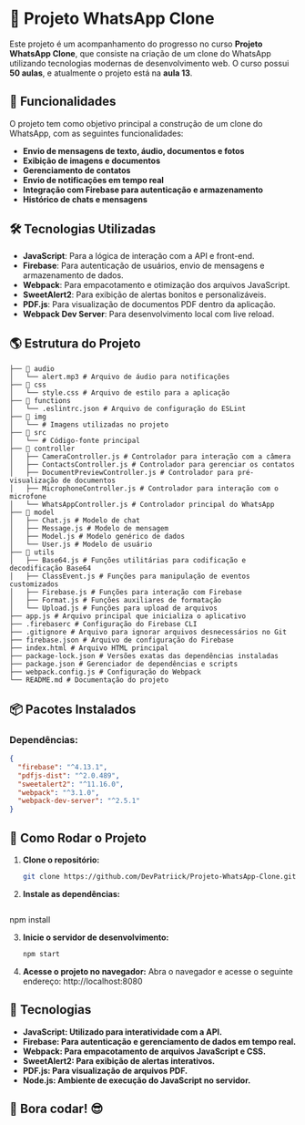 # 🚀 Projeto WhatsApp Clone

Este projeto é um acompanhamento do progresso no curso **Projeto WhatsApp Clone**, que consiste na criação de um clone do WhatsApp utilizando tecnologias modernas de desenvolvimento web. O curso possui **50 aulas**, e atualmente o projeto está na **aula 13**.

## 📌 Funcionalidades

O projeto tem como objetivo principal a construção de um clone do WhatsApp, com as seguintes funcionalidades:

- **Envio de mensagens de texto, áudio, documentos e fotos**
- **Exibição de imagens e documentos**
- **Gerenciamento de contatos**
- **Envio de notificações em tempo real**
- **Integração com Firebase para autenticação e armazenamento**
- **Histórico de chats e mensagens**


## 🛠 Tecnologias Utilizadas

- **JavaScript**: Para a lógica de interação com a API e front-end.
- **Firebase**: Para autenticação de usuários, envio de mensagens e armazenamento de dados.
- **Webpack**: Para empacotamento e otimização dos arquivos JavaScript.
- **SweetAlert2**: Para exibição de alertas bonitos e personalizáveis.
- **PDF.js**: Para visualização de documentos PDF dentro da aplicação.
- **Webpack Dev Server**: Para desenvolvimento local com live reload.

## 🌎 Estrutura do Projeto

```plaintext
├── 📂 audio
│   └── alert.mp3 # Arquivo de áudio para notificações
├── 📂 css
│   └── style.css # Arquivo de estilo para a aplicação
├── 📂 functions
│   └── .eslintrc.json # Arquivo de configuração do ESLint
├── 📂 img
│   └── # Imagens utilizadas no projeto
├── 📂 src
│   └── # Código-fonte principal
├── 📂 controller
│   ├── CameraController.js # Controlador para interação com a câmera
│   ├── ContactsController.js # Controlador para gerenciar os contatos
│   ├── DocumentPreviewController.js # Controlador para pré-visualização de documentos
│   ├── MicrophoneController.js # Controlador para interação com o microfone
│   └── WhatsAppController.js # Controlador principal do WhatsApp
├── 📂 model
│   ├── Chat.js # Modelo de chat
│   ├── Message.js # Modelo de mensagem
│   ├── Model.js # Modelo genérico de dados
│   └── User.js # Modelo de usuário
├── 📂 utils
│   ├── Base64.js # Funções utilitárias para codificação e decodificação Base64
│   ├── ClassEvent.js # Funções para manipulação de eventos customizados
│   ├── Firebase.js # Funções para interação com Firebase
│   ├── Format.js # Funções auxiliares de formatação
│   └── Upload.js # Funções para upload de arquivos
├── app.js # Arquivo principal que inicializa o aplicativo
├── .firebaserc # Configuração do Firebase CLI
├── .gitignore # Arquivo para ignorar arquivos desnecessários no Git
├── firebase.json # Arquivo de configuração do Firebase
├── index.html # Arquivo HTML principal
├── package-lock.json # Versões exatas das dependências instaladas
├── package.json # Gerenciador de dependências e scripts
├── webpack.config.js # Configuração do Webpack
└── README.md # Documentação do projeto
```

## 📦 Pacotes Instalados

### Dependências:

```json
{
  "firebase": "^4.13.1",
  "pdfjs-dist": "^2.0.489",
  "sweetalert2": "^11.16.0",
  "webpack": "^3.1.0",
  "webpack-dev-server": "^2.5.1"
}
```

## 🔧 Como Rodar o Projeto

1. **Clone o repositório:**

   ```bash
   git clone https://github.com/DevPatriick/Projeto-WhatsApp-Clone.git

2. **Instale as dependências:**

   ```bash
npm install

3. **Inicie o servidor de desenvolvimento:**
   ```bash
   npm start

4. **Acesse o projeto no navegador:**
    Abra o navegador e acesse o seguinte endereço: http://localhost:8080

## 🔧 Tecnologias
- **JavaScript: Utilizado para interatividade com a API.**
- **Firebase: Para autenticação e gerenciamento de dados em tempo real.**
- **Webpack: Para empacotamento de arquivos JavaScript e CSS.**
- **SweetAlert2: Para exibição de alertas interativos.**
- **PDF.js: Para visualização de arquivos PDF.**
- **Node.js: Ambiente de execução do JavaScript no servidor.**

## 🚀 Bora codar! 😎
